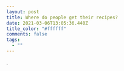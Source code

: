 ```yaml
---
layout: post
title: Where do people get their recipes?
date: 2021-03-06T13:05:36.440Z
title_color: "#ffffff"
comments: false
tags:
  - ""
---
```

.